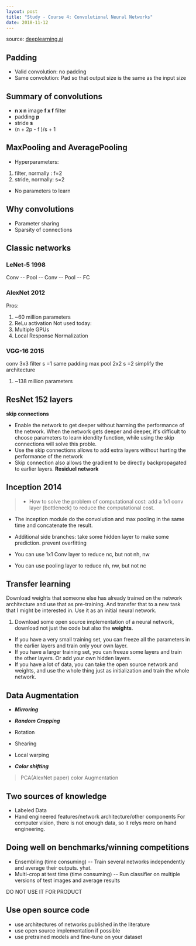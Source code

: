```yaml
---
layout: post
title: "Study - Course 4: Convolutional Neural Networks"
date: 2018-11-12
---
```

source: [deeplearning.ai](https://www.coursera.org/learn/convolutional-neural-networks/home/welcome)

## Padding
* Valid convolution: no padding
* Same convolution: Pad so that output size is the same as the input size

## Summary of convolutions

* **n x n** image __f x f__ filter
* padding __p__
* stride __s__
* (n + 2p - f )/s + 1

## MaxPooling and AveragePooling
* Hyperparameters:
1. filter, normally : f=2
2. stride, normally: s=2
* No parameters to learn

## Why convolutions
* Parameter sharing
* Sparsity of connections

## Classic networks

### LeNet-5  1998
Conv -- Pool -- Conv -- Pool -- FC
### AlexNet  2012
Pros:
1. ~60 million parameters
2. ReLu activation
Not used today:
1. Multiple GPUs
2. Local Response Normalization

### VGG-16 2015
conv 3x3 filter s =1 same padding
max pool 2x2 s =2
simplify the architecture
1. ~138 million parameters

## ResNet 152 layers
__skip connections__
* Enable the network to get deeper without harming the performance of the network. When the network gets deeper and deeper, it's difficult to choose parameters to learn idendity function, while using the skip connections will solve this proble.
* Use the skip connections allows to add extra layers without hurting the performance of the network
* Skip connection also allows the gradient to be directly backpropagated to earlier layers.
__Residuel network__


## Inception 2014
> * How to solve the problem of computational cost: add a 1x1 conv layer (bottleneck) to reduce the computational cost.
* The inception module do the convolution and max pooling in the same time and concatenate the result.
* Additional side branches: take some hidden layer to make some prediction. prevent overfitting

* You can use 1x1 Conv layer to reduce nc, but not nh, nw
* You can use pooling layer to reduce nh, nw, but not nc

## Transfer learning
Download weights that someone else has already trained on the network architecture and use that as pre-training. And transfer that to a new task that I might be interested in.
Use it as an initial neural network.
1. Download some open source implementation of a neural network, download not just the code but also the __weights__.
* If you have a very small training set, you can freeze all the parameters in the earlier layers and train only your own layer.
* If you have a larger training set, you can freeze some layers and train the other layers. Or add your own hidden layers.
* If you have a lot of data, you can take the open source network and weights, and use the whole thing just as initialization and train the whole network.

## Data Augmentation
- __*Mirroring*__
- __*Random Cropping*__
- Rotation 
- Shearing
- Local warping

- __*Color shifting*__
> PCA(AlexNet paper) color Augmentation

## Two sources of knowledge
* Labeled Data
* Hand engineered features/network architecture/other components
For computer vision, there is not enough data, so it relys more on hand engineering.

## Doing well on benchmarks/winning competitions
* Ensembling (time consuming) -- Train several networks independently and average their outputs. yhat.
* Multi-crop at test time (time consuming) -- Run classifier on multiple versions of test images and average results

DO NOT USE IT FOR PRODUCT

## Use open source code
* use architectures of networks published in the literature
* use open source implementation if possible
* use pretrained models and fine-tune on your dataset
